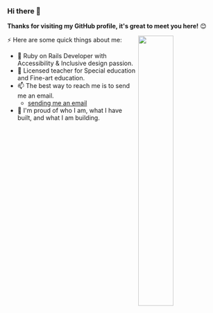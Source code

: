 

### Hi there 👋

**Thanks for visiting my GitHub profile, it's great to meet you here!** 😊

<a href="https://github.com/CAVASOL?tab=repositories">
  <img align="right" src="https://github-readme-stats.vercel.app/api?username=CAVASOL&show_icons=true&title_color=000&icon_color=0099ff&text_color=000&bg_color=ffffff&hide_border=true#gh-light-mode-only" width="40%" />
</a>

⚡ Here are some quick things about me:

- 🔭 Ruby on Rails Developer with Accessibility & Inclusive design passion.
- 🏫 Licensed teacher for Special education and Fine-art education.
- 📫 The best way to reach me is to send me an email.
  - [sending me an email](awyeon@gmail.com)
- 🧸 I'm proud of who I am, what I have built, and what I am building.
